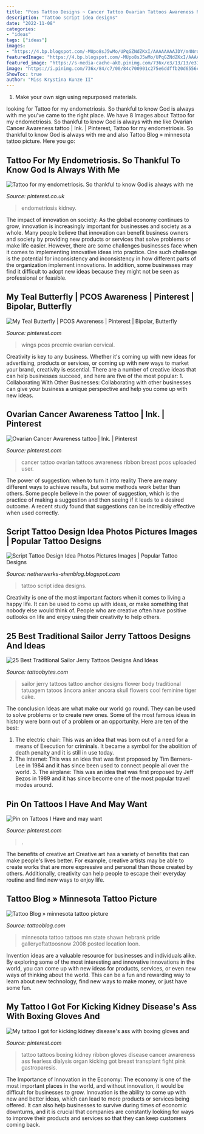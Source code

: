 ```yaml
---
title: "Pcos Tattoo Designs ~ Cancer Tattoo Ovarian Tattoos Awareness Ribbon Breast Pcos Uploaded User"
description: "Tattoo script idea designs"
date: "2022-11-08"
categories:
- "ideas"
tags: ["ideas"]
images:
- "https://4.bp.blogspot.com/-MUpo8sJ5wMo/UPqGZNdZKxI/AAAAAAAAJDY/m4NrdkOys-E/s1600/script%252Btattoo%252Bdesign%252Bidea%252Bfont%252Bphotos%252Bimages%252Bpic%252Bd%25C3%25B6vme+%252811%2529.jpg"
featuredImage: "https://4.bp.blogspot.com/-MUpo8sJ5wMo/UPqGZNdZKxI/AAAAAAAAJDY/m4NrdkOys-E/s1600/script%252Btattoo%252Bdesign%252Bidea%252Bfont%252Bphotos%252Bimages%252Bpic%252Bd%25C3%25B6vme+%252811%2529.jpg"
featured_image: "https://s-media-cache-ak0.pinimg.com/736x/e3/13/13/e313135243e2374134e4e6c145f4b142.jpg"
image: "https://i.pinimg.com/736x/84/c7/00/84c700901c275e6ddffb20d6556c0835.jpg"
ShowToc: true
author: "Miss Krystina Kunze II"
---
```



1. Make your own sign using repurposed materials.

	

		
looking for Tattoo for my endometriosis. So thankful to know God is always with me you've came to the right place. We have 8 Images about Tattoo for my endometriosis. So thankful to know God is always with me like Ovarian Cancer Awareness tattoo | Ink. | Pinterest, Tattoo for my endometriosis. So thankful to know God is always with me and also Tattoo Blog » minnesota tattoo picture. Here you go:
		
    
## Tattoo For My Endometriosis. So Thankful To Know God Is Always With Me

<img loading=lazy src="https://i.pinimg.com/736x/11/a5/76/11a5767e52d76d1b6fd00ab54bf0c590--kidney-cancer-endometriosis-awareness.jpg" onerror="this.onerror=null;this.src='https://tse3.mm.bing.net/th?id=OIP.a2QwW9Wb8d8H0348VKueTQHaHa&amp;pid=15.1';" alt="Tattoo for my endometriosis. So thankful to know God is always with me">

_Source: pinterest.co.uk_

>endometriosis kidney. 

	

The impact of innovation on society:
As the global economy continues to grow, innovation is increasingly important for businesses and society as a whole. Many people believe that innovation can benefit business owners and society by providing new products or services that solve problems or make life easier. However, there are some challenges businesses face when it comes to implementing innovative ideas into practice. One such challenge is the potential for inconsistency and inconsistency in how different parts of the organization implement innovations. In addition, some businesses may find it difficult to adopt new ideas because they might not be seen as professional or feasible.

    
## My Teal Butterfly | PCOS Awareness | Pinterest | Bipolar, Butterfly

<img loading=lazy src="https://s-media-cache-ak0.pinimg.com/736x/58/b7/6f/58b76f9dc935a0c583ab9f44e9827d50.jpg" onerror="this.onerror=null;this.src='https://tse3.mm.bing.net/th?id=OIP.6MqCvKEbRAgFsm046T2jtwHaGg&amp;pid=15.1';" alt="My Teal Butterfly | PCOS Awareness | Pinterest | Bipolar, Butterfly">

_Source: pinterest.com_

>wings pcos preemie ovarian cervical. 

	

Creativity is key to any business. Whether it's coming up with new ideas for advertising, products or services, or coming up with new ways to market your brand, creativity is essential. There are a number of creative ideas that can help businesses succeed, and here are five of the most popular: 1. Collaborating With Other Businesses: Collaborating with other businesses can give your business a unique perspective and help you come up with new ideas.

    
## Ovarian Cancer Awareness Tattoo | Ink. | Pinterest

<img loading=lazy src="http://media-cache-ak0.pinimg.com/736x/f0/f8/90/f0f89029435f29343abc292ca91b2350.jpg" onerror="this.onerror=null;this.src='https://tse3.mm.bing.net/th?id=OIP.nhRPqXTeMGD9fTSXQP1lvAHaJ3&amp;pid=15.1';" alt="Ovarian Cancer Awareness tattoo | Ink. | Pinterest">

_Source: pinterest.com_

>cancer tattoo ovarian tattoos awareness ribbon breast pcos uploaded user. 

	

The power of suggestion: when to turn it into reality
There are many different ways to achieve results, but some methods work better than others. Some people believe in the power of suggestion, which is the practice of making a suggestion and then seeing if it leads to a desired outcome. A recent study found that suggestions can be incredibly effective when used correctly.

    
## Script Tattoo Design Idea Photos Pictures Images | Popular Tattoo Designs

<img loading=lazy src="https://4.bp.blogspot.com/-MUpo8sJ5wMo/UPqGZNdZKxI/AAAAAAAAJDY/m4NrdkOys-E/s1600/script%252Btattoo%252Bdesign%252Bidea%252Bfont%252Bphotos%252Bimages%252Bpic%252Bd%25C3%25B6vme+%252811%2529.jpg" onerror="this.onerror=null;this.src='https://tse4.mm.bing.net/th?id=OIP.ZckceZxtD9HuT9xafUbzlgHaE7&amp;pid=15.1';" alt="Script Tattoo Design Idea Photos Pictures Images | Popular Tattoo Designs">

_Source: netherwerks-shenblog.blogspot.com_

>tattoo script idea designs. 

	

Creativity is one of the most important factors when it comes to living a happy life. It can be used to come up with ideas, or make something that nobody else would think of. People who are creative often have positive outlooks on life and enjoy using their creativity to help others.

    
## 25 Best Traditional Sailor Jerry Tattoos Designs And Ideas

<img loading=lazy src="http://www.tattoobytes.com/wp-content/uploads/2015/10/sailor-jerry-anchor-tattoo.jpg" onerror="this.onerror=null;this.src='https://tse1.mm.bing.net/th?id=OIP.lPHVwjXLPaG-O_6mtdmQ7AAAAA&amp;pid=15.1';" alt="25 Best Traditional Sailor Jerry Tattoos Designs And Ideas">

_Source: tattoobytes.com_

>sailor jerry tattoos tattoo anchor designs flower body traditional tatuagem tatoos âncora anker ancora skull flowers cool feminine tiger cake. 

	

The conclusion
Ideas are what make our world go round. They can be used to solve problems or to create new ones. Some of the most famous ideas in history were born out of a problem or an opportunity. Here are ten of the best:
1. The electric chair: This was an idea that was born out of a need for a means of Execution for criminals. It became a symbol for the abolition of death penalty and it is still in use today.
2. The internet: This was an idea that was first proposed by Tim Berners-Lee in 1984 and it has since been used to connect people all over the world. 3. The airplane: This was an idea that was first proposed by Jeff Bezos in 1989 and it has since become one of the most popular travel modes around. 
    
## Pin On Tattoos I Have And May Want

<img loading=lazy src="https://i.pinimg.com/736x/84/c7/00/84c700901c275e6ddffb20d6556c0835.jpg" onerror="this.onerror=null;this.src='https://tse3.mm.bing.net/th?id=OIP.GHITLDlOJ-rL7_CWx5ecGQHaHa&amp;pid=15.1';" alt="Pin on Tattoos I Have and may want">

_Source: pinterest.com_

>. 

	

The benefits of creative art
Creative art has a variety of benefits that can make people's lives better. For example, creative artists may be able to create works that are more expressive and personal than those created by others. Additionally, creativity can help people to escape their everyday routine and find new ways to enjoy life.

    
## Tattoo Blog » Minnesota Tattoo Picture

<img loading=lazy src="http://www.tattooblog.com/wp-content/uploads/2008/12/minnesota-web.jpg" onerror="this.onerror=null;this.src='https://tse3.mm.bing.net/th?id=OIP.HZZ8DwJuIfgNLM-xC4fRjAHaLy&amp;pid=15.1';" alt="Tattoo Blog » minnesota tattoo picture">

_Source: tattooblog.com_

>minnesota tattoo tattoos mn state shawn hebrank pride galleryoftattoosnow 2008 posted location loon. 

	

Invention ideas are a valuable resource for businesses and individuals alike. By exploring some of the most interesting and innovative innovations in the world, you can come up with new ideas for products, services, or even new ways of thinking about the world. This can be a fun and rewarding way to learn about new technology, find new ways to make money, or just have some fun.

    
## My Tattoo I Got For Kicking Kidney Disease&#039;s Ass With Boxing Gloves And

<img loading=lazy src="https://s-media-cache-ak0.pinimg.com/736x/e3/13/13/e313135243e2374134e4e6c145f4b142.jpg" onerror="this.onerror=null;this.src='https://tse2.mm.bing.net/th?id=OIP.iYGiU1E35u_hHgzwrKPj3wHaHR&amp;pid=15.1';" alt="My tattoo I got for kicking kidney disease&#039;s ass with boxing gloves and">

_Source: pinterest.com_

>tattoo tattoos boxing kidney ribbon gloves disease cancer awareness ass fearless dialysis organ kicking got breast transplant fight pink gastroparesis. 

	

The Importance of Innovation in the Economy:
The economy is one of the most important places in the world, and without innovation, it would be difficult for businesses to grow. Innovation is the ability to come up with new and better ideas, which can lead to more products or services being offered. It can also help businesses to survive during times of economic downturns, and it is crucial that companies are constantly looking for ways to improve their products and services so that they can keep customers coming back.

